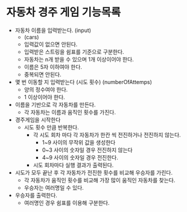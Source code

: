 # 자동차 경주 게임 기능목록

- 자동차 이름을 입력받는다. (input)
  - (cars)
  - 입력값이 없으면 안된다.
  - 입력받은 스트링을 쉼표를 기준으로 구분한다.
  - 자동차는 n개 받을 수 있으며 1개 이상이어야 한다.
  - 이름은 5자 이하여야 한다.
  - 중복되면 안된다.
- 몇 번 이동할 지 입력받는다 (시도 횟수) (numberOfAttemps)
  - 양의 정수여야 한다.
  - 1 이상이어야 한다.
- 이름을 기반으로 각 자동차를 만든다.
  - 각 자동차는 이름과 움직인 횟수를 가진다.
- 경주게임을 시작한다
  - 시도 횟수 만큼 반복한다.
    - 각 시도 회차 마다 각 자동차가 한칸 씩 전진하거나 전진하지 않는다.
      - 1~9 사이의 무작위 값을 생성한다
      - 0~3 사이의 숫자일 경우 전진하지 않는다
      - 4~9 사이의 숫자일 경우 전진한다.
    - 시도 회차마다 실행 결과가 출력된다.
- 시도가 모두 끝난 후 각 자동차가 전진한 횟수를 비교해 우승자를 가린다.
  - 각 자동차가 움직인 횟수를 비교해 가장 많이 움직인 자동차를 찾는다.
  - 우승자는 여러명일 수 있다.
- 우승자를 출력한다.
  - 여러명인 경우 쉼표를 이용해 구분한다.
